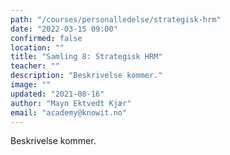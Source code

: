 ```yaml
---
path: "/courses/personalledelse/strategisk-hrm"
date: "2022-03-15 09:00"
confirmed: false
location: ""
title: "Samling 8: Strategisk HRM"
teacher: ""
description: "Beskrivelse kommer."
image: ""
updated: "2021-08-16"
author: "Mayn Ektvedt Kjær"
email: "academy@knowit.no"
---
```


Beskrivelse kommer.
